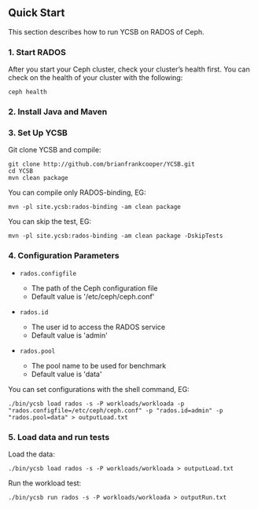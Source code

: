 <!--
Copyright (c) 2016 YCSB contributors. All rights reserved.

Licensed under the Apache License, Version 2.0 (the "License"); you
may not use this file except in compliance with the License. You
may obtain a copy of the License at

http://www.apache.org/licenses/LICENSE-2.0

Unless required by applicable law or agreed to in writing, software
distributed under the License is distributed on an "AS IS" BASIS,
WITHOUT WARRANTIES OR CONDITIONS OF ANY KIND, either express or
implied. See the License for the specific language governing
permissions and limitations under the License. See accompanying
LICENSE file.
-->

## Quick Start

This section describes how to run YCSB on RADOS of Ceph.

### 1. Start RADOS

After you start your Ceph cluster, check your cluster’s health first. You can check on the health of your cluster with the following:

    ceph health

### 2. Install Java and Maven

### 3. Set Up YCSB

Git clone YCSB and compile:

    git clone http://github.com/brianfrankcooper/YCSB.git
    cd YCSB
    mvn clean package

You can compile only RADOS-binding, EG:

    mvn -pl site.ycsb:rados-binding -am clean package

You can skip the test, EG:

    mvn -pl site.ycsb:rados-binding -am clean package -DskipTests

### 4. Configuration Parameters

- `rados.configfile`
  - The path of the Ceph configuration file
  - Default value is '/etc/ceph/ceph.conf'

- `rados.id`
  - The user id to access the RADOS service
  - Default value is 'admin'

- `rados.pool`
  - The pool name to be used for benchmark
  - Default value is 'data'

You can set configurations with the shell command, EG:

    ./bin/ycsb load rados -s -P workloads/workloada -p "rados.configfile=/etc/ceph/ceph.conf" -p "rados.id=admin" -p "rados.pool=data" > outputLoad.txt

### 5. Load data and run tests

Load the data:

    ./bin/ycsb load rados -s -P workloads/workloada > outputLoad.txt

Run the workload test:

    ./bin/ycsb run rados -s -P workloads/workloada > outputRun.txt
